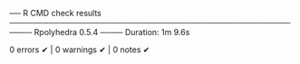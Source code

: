 ── R CMD check results ────────────────────────────────────────────────────── Rpolyhedra 0.5.4 ────
Duration: 1m 9.6s

0 errors ✔ | 0 warnings ✔ | 0 notes ✔
